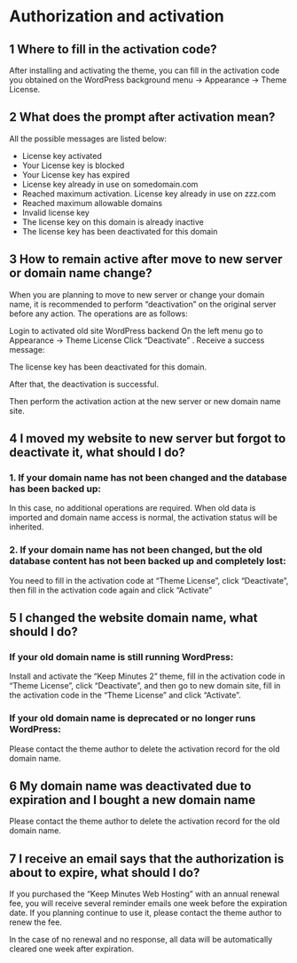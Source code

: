 # Authorization and activation

## 1 Where to fill in the activation code?

After installing and activating the theme, you can fill in the activation code you obtained on the WordPress background menu -> Appearance -> Theme License.

## 2 What does the prompt after activation mean?

All the possible messages are listed below:

- License key activated
- Your License key is blocked
- Your License key has expired
- License key already in use on somedomain.com
- Reached maximum activation. License key already in use on zzz.com
- Reached maximum allowable domains
- Invalid license key
- The license key on this domain is already inactive
- The license key has been deactivated for this domain

## 3 How to remain active after move to new server or domain name change?

When you are planning to move to new server or change your domain name, it is recommended to perform “deactivation” on the original server before any action. The operations are as follows:

Login to activated old site WordPress backend
On the left menu go to Appearance -> Theme License
Click “Deactivate” .
Receive a success message:

The license key has been deactivated for this domain.

After that, the deactivation is successful.

Then perform the activation action at the new server or new domain name site.

 

## 4 I moved my website to new server but forgot to deactivate it, what should I do?

### 1. If your domain name has not been changed and the database has been backed up:

In this case, no additional operations are required. When old data is imported and domain name access is normal, the activation status will be inherited.

### 2. If your domain name has not been changed, but the old database content has not been backed up and completely lost:

You need to fill in the activation code at “Theme License”, click “Deactivate”, then fill in the activation code again and click “Activate”

## 5 I changed the website domain name, what should I do?

### If your old domain name is still running WordPress:

Install and activate the “Keep Minutes 2” theme, fill in the activation code in “Theme License”, click “Deactivate”, and then go to new domain site, fill in the activation code in the “Theme License” and click “Activate”.

### If your old domain name is deprecated or no longer runs WordPress:

Please contact the theme author to delete the activation record for the old domain name.

## 6 My domain name was deactivated due to expiration and I bought a new domain name

Please contact the theme author to delete the activation record for the old domain name.

## 7 I receive an email says that the authorization is about to expire, what should I do?

If you purchased the “Keep Minutes Web Hosting” with an annual renewal fee, you will receive several reminder emails one week before the expiration date. If you planning continue to use it, please contact the theme author to renew the fee.

In the case of no renewal and no response, all data will be automatically cleared one week after expiration.
